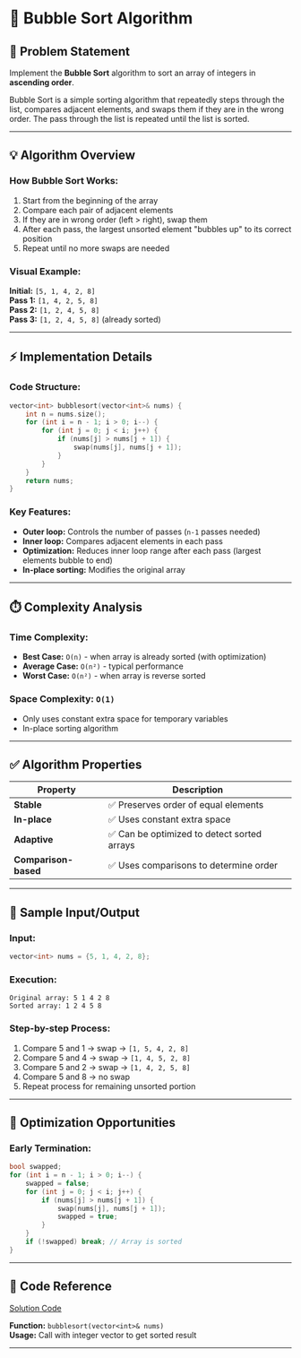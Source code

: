 # 🎯 Bubble Sort Algorithm

## 📌 Problem Statement

Implement the **Bubble Sort** algorithm to sort an array of integers in **ascending order**.

Bubble Sort is a simple sorting algorithm that repeatedly steps through the list, compares adjacent elements, and swaps them if they are in the wrong order. The pass through the list is repeated until the list is sorted.

---

## 💡 Algorithm Overview

### **How Bubble Sort Works:**
1. Start from the beginning of the array
2. Compare each pair of adjacent elements
3. If they are in wrong order (left > right), swap them
4. After each pass, the largest unsorted element "bubbles up" to its correct position
5. Repeat until no more swaps are needed

### **Visual Example:**
**Initial:** `[5, 1, 4, 2, 8]`  
**Pass 1:** `[1, 4, 2, 5, 8]`  
**Pass 2:** `[1, 2, 4, 5, 8]`  
**Pass 3:** `[1, 2, 4, 5, 8]` (already sorted)

---

## ⚡ Implementation Details

### **Code Structure:**
```cpp
vector<int> bubblesort(vector<int>& nums) {
    int n = nums.size();
    for (int i = n - 1; i > 0; i--) {
        for (int j = 0; j < i; j++) {
            if (nums[j] > nums[j + 1]) {
                swap(nums[j], nums[j + 1]);
            }
        }
    }
    return nums;
}
```

### **Key Features:**
- **Outer loop:** Controls the number of passes (`n-1` passes needed)
- **Inner loop:** Compares adjacent elements in each pass
- **Optimization:** Reduces inner loop range after each pass (largest elements bubble to end)
- **In-place sorting:** Modifies the original array

---

## ⏱️ Complexity Analysis

### **Time Complexity:**
- **Best Case:** `O(n)` - when array is already sorted (with optimization)
- **Average Case:** `O(n²)` - typical performance
- **Worst Case:** `O(n²)` - when array is reverse sorted

### **Space Complexity:** `O(1)`
- Only uses constant extra space for temporary variables
- In-place sorting algorithm

---

## ✅ Algorithm Properties

| Property | Description |
|----------|-------------|
| **Stable** | ✅ Preserves order of equal elements |
| **In-place** | ✅ Uses constant extra space |
| **Adaptive** | ✅ Can be optimized to detect sorted arrays |
| **Comparison-based** | ✅ Uses comparisons to determine order |

---

## 🎯 Sample Input/Output

### **Input:**
```cpp
vector<int> nums = {5, 1, 4, 2, 8};
```

### **Execution:**
```
Original array: 5 1 4 2 8
Sorted array: 1 2 4 5 8
```

### **Step-by-step Process:**
1. Compare 5 and 1 → swap → `[1, 5, 4, 2, 8]`
2. Compare 5 and 4 → swap → `[1, 4, 5, 2, 8]`
3. Compare 5 and 2 → swap → `[1, 4, 2, 5, 8]`
4. Compare 5 and 8 → no swap
5. Repeat process for remaining unsorted portion

---

## 🔧 Optimization Opportunities

### **Early Termination:**
```cpp
bool swapped;
for (int i = n - 1; i > 0; i--) {
    swapped = false;
    for (int j = 0; j < i; j++) {
        if (nums[j] > nums[j + 1]) {
            swap(nums[j], nums[j + 1]);
            swapped = true;
        }
    }
    if (!swapped) break; // Array is sorted
}
```

---

## 📝 Code Reference

[Solution Code](./bubble_sort.cpp)

 
**Function:** `bubblesort(vector<int>& nums)`  
**Usage:** Call with integer vector to get sorted result

---